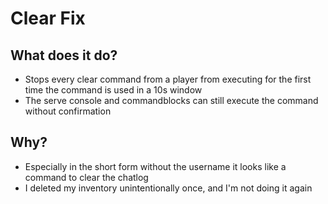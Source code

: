 # Clear Fix

## What does it do?
- Stops every clear command from a player from executing for the first time the command is used in a 10s window
- The serve console and commandblocks can still execute the command without confirmation

## Why?
- Especially in the short form without the username it looks like a command to clear the chatlog
- I deleted my inventory unintentionally once, and I'm not doing it again